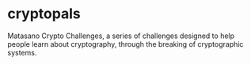 cryptopals
==========

Matasano Crypto Challenges, a series of challenges designed to help people learn about cryptography, through the breaking of cryptographic systems.

